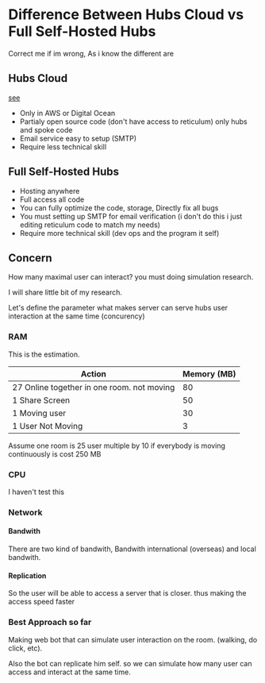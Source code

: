 # Difference Between Hubs Cloud vs Full Self-Hosted Hubs

Correct me if im wrong, As i know the different are

## Hubs Cloud

[see](https://hubs.mozilla.com/cloud)

- Only in AWS or Digital Ocean
- Partialy open source code (don't have access to reticulum) only hubs and spoke code
- Email service easy to setup (SMTP)
- Require less technical skill

## Full Self-Hosted Hubs

- Hosting anywhere
- Full access all code
- You can fully optimize the code, storage, Directly fix all bugs
- You must setting up SMTP for email verification (i don't do this i just editing reticulum code to match my needs)
- Require more technical skill (dev ops and the program it self)

## Concern

How many maximal user can interact? you must doing simulation research.

I will share little bit of my research.

Let's define the parameter what makes server can serve hubs user interaction at the same time (concurency)

### RAM

This is the estimation.

| Action                                     | Memory (MB) |
| ------------------------------------------ | ----------- |
| 27 Online together in one room. not moving | 80          |
| 1 Share Screen                             | 50          |
| 1 Moving user                              | 30          |
| 1 User Not Moving                          | 3           |

Assume one room is 25 user multiple by 10 if everybody is moving continuously is cost 250 MB

### CPU

I haven't test this

### Network

#### Bandwith
There are two kind of bandwith, Bandwith international (overseas) and local bandwith.

#### Replication
So the user will be able to access a server that is closer. thus making the access speed faster

### Best Approach so far
Making web bot that can simulate user interaction on the room. (walking, do click, etc).

Also the bot can replicate him self. so we can simulate how many user can access and interact at the same time.